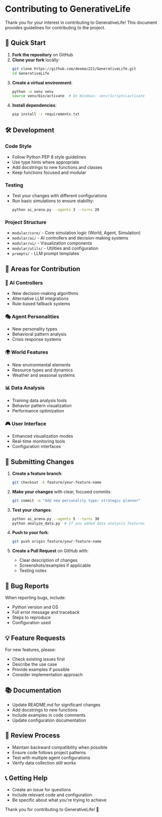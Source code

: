 # Contributing to GenerativeLife

Thank you for your interest in contributing to GenerativeLife! This document provides guidelines for contributing to the project.

## 🚀 Quick Start

1. **Fork the repository** on GitHub
2. **Clone your fork** locally:
   ```bash
   git clone https://github.com/dexmac221/GenerativeLife.git
   cd GenerativeLife
   ```
3. **Create a virtual environment**:
   ```bash
   python -m venv venv
   source venv/bin/activate  # On Windows: venv\Scripts\activate
   ```
4. **Install dependencies**:
   ```bash
   pip install -r requirements.txt
   ```

## 🛠️ Development

### Code Style

- Follow Python PEP 8 style guidelines
- Use type hints where appropriate
- Add docstrings to new functions and classes
- Keep functions focused and modular

### Testing

- Test your changes with different configurations
- Run basic simulations to ensure stability:
  ```bash
  python ai_arena.py --agents 3 --turns 20
  ```

### Project Structure

- `modular/core/` - Core simulation logic (World, Agent, Simulation)
- `modular/ai/` - AI controllers and decision-making systems
- `modular/ui/` - Visualization components
- `modular/utils/` - Utilities and configuration
- `prompts/` - LLM prompt templates

## 🎯 Areas for Contribution

### 🧠 AI Controllers

- New decision-making algorithms
- Alternative LLM integrations
- Rule-based fallback systems

### 🎭 Agent Personalities

- New personality types
- Behavioral pattern analysis
- Crisis response systems

### 🌍 World Features

- New environmental elements
- Resource types and dynamics
- Weather and seasonal systems

### 📊 Data Analysis

- Training data analysis tools
- Behavior pattern visualization
- Performance optimization

### 🎮 User Interface

- Enhanced visualization modes
- Real-time monitoring tools
- Configuration interfaces

## 📝 Submitting Changes

1. **Create a feature branch**:

   ```bash
   git checkout -b feature/your-feature-name
   ```

2. **Make your changes** with clear, focused commits:

   ```bash
   git commit -m "Add new personality type: strategic planner"
   ```

3. **Test your changes**:

   ```bash
   python ai_arena.py --agents 5 --turns 30
   python analyze_data.py  # If you added data analysis features
   ```

4. **Push to your fork**:

   ```bash
   git push origin feature/your-feature-name
   ```

5. **Create a Pull Request** on GitHub with:
   - Clear description of changes
   - Screenshots/examples if applicable
   - Testing notes

## 🐛 Bug Reports

When reporting bugs, include:

- Python version and OS
- Full error message and traceback
- Steps to reproduce
- Configuration used

## 💡 Feature Requests

For new features, please:

- Check existing issues first
- Describe the use case
- Provide examples if possible
- Consider implementation approach

## 📚 Documentation

- Update README.md for significant changes
- Add docstrings to new functions
- Include examples in code comments
- Update configuration documentation

## 🔄 Review Process

- Maintain backward compatibility when possible
- Ensure code follows project patterns
- Test with multiple agent configurations
- Verify data collection still works

## 📞 Getting Help

- Create an issue for questions
- Include relevant code and configuration
- Be specific about what you're trying to achieve

Thank you for contributing to GenerativeLife! 🎉

